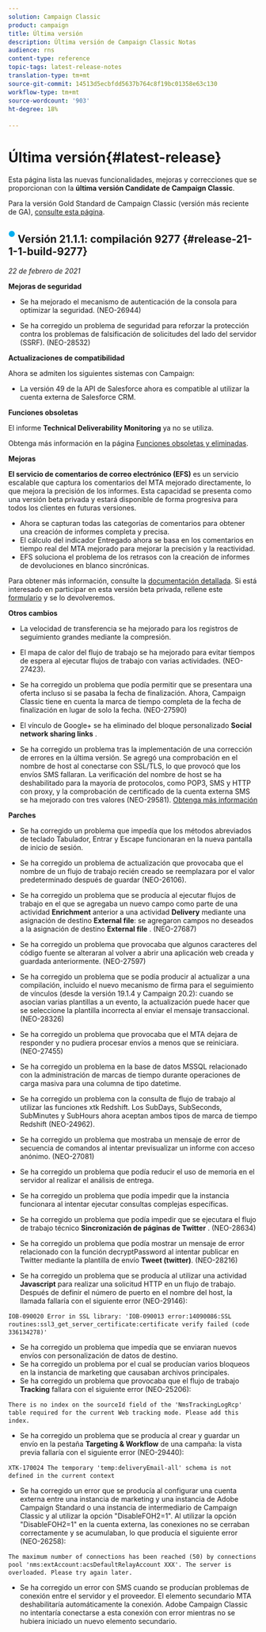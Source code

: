 ```yaml
---
solution: Campaign Classic
product: campaign
title: Última versión
description: Última versión de Campaign Classic Notas
audience: rns
content-type: reference
topic-tags: latest-release-notes
translation-type: tm+mt
source-git-commit: 14513d5ecbfdd5637b764c8f19bc01358e63c130
workflow-type: tm+mt
source-wordcount: '903'
ht-degree: 18%

---
```



# Última versión{#latest-release}

Esta página lista las nuevas funcionalidades, mejoras y correcciones que se proporcionan con la **última versión Candidate de Campaign Classic**.

Para la versión Gold Standard de Campaign Classic (versión más reciente de GA), [consulte esta página](../../rn/using/gold-standard.md).

## ![](assets/do-not-localize/blue_2.png) Versión 21.1.1: compilación 9277 {#release-21-1-1-build-9277}

_22 de febrero de 2021_

**Mejoras de seguridad**

* Se ha mejorado el mecanismo de autenticación de la consola para optimizar la seguridad. (NEO-26944)



* Se ha corregido un problema de seguridad para reforzar la protección contra los problemas de falsificación de solicitudes del lado del servidor (SSRF). (NEO-28532)




**Actualizaciones de compatibilidad**

Ahora se admiten los siguientes sistemas con Campaign:

* La versión 49 de la API de Salesforce ahora es compatible al utilizar la cuenta externa de Salesforce CRM.

**Funciones obsoletas**

El informe **Technical Deliverability Monitoring** ya no se utiliza.

Obtenga más información en la página [Funciones obsoletas y eliminadas](../../rn/using/deprecated-features.md).

**Mejoras**

**El servicio de comentarios de correo electrónico (EFS)**  es un servicio escalable que captura los comentarios del MTA mejorado directamente, lo que mejora la precisión de los informes. Esta capacidad se presenta como una versión beta privada y estará disponible de forma progresiva para todos los clientes en futuras versiones.

* Ahora se capturan todas las categorías de comentarios para obtener una creación de informes completa y precisa.
* El cálculo del indicador Entregado ahora se basa en los comentarios en tiempo real del MTA mejorado para mejorar la precisión y la reactividad.
* EFS soluciona el problema de los retrasos con la creación de informes de devoluciones en blanco sincrónicas.

Para obtener más información, consulte la [documentación detallada](../../delivery/using/sending-with-enhanced-mta.md#efs).
Si está interesado en participar en esta versión beta privada, rellene este [formulario](https://forms.office.com/Pages/ResponsePage.aspx?id=Wht7-jR7h0OUrtLBeN7O4Rol2vQGupxItW9_BerXV6VUQTJPN1Q5WUI4OFNTWkYzQjg3WllUSDAxWi4u) y se lo devolveremos.

**Otros cambios**

* La velocidad de transferencia se ha mejorado para los registros de seguimiento grandes mediante la compresión.
* El mapa de calor del flujo de trabajo se ha mejorado para evitar tiempos de espera al ejecutar flujos de trabajo con varias actividades. (NEO-27423).
* Se ha corregido un problema que podía permitir que se presentara una oferta incluso si se pasaba la fecha de finalización. Ahora, Campaign Classic tiene en cuenta la marca de tiempo completa de la fecha de finalización en lugar de solo la fecha. (NEO-27590)



* El vínculo de Google+ se ha eliminado del bloque personalizado **Social network sharing links** .
* Se ha corregido un problema tras la implementación de una corrección de errores en la última versión. Se agregó una comprobación en el nombre de host al conectarse con SSL/TLS, lo que provocó que los envíos SMS fallaran. La verificación del nombre de host se ha deshabilitado para la mayoría de protocolos, como POP3, SMS y HTTP con proxy, y la comprobación de certificado de la cuenta externa SMS se ha mejorado con tres valores (NEO-29581). [Obtenga más información](../../delivery/using/sms-protocol.md#skip-tls)

**Parches**

* Se ha corregido un problema que impedía que los métodos abreviados de teclado Tabulador, Entrar y Escape funcionaran en la nueva pantalla de inicio de sesión.
* Se ha corregido un problema de actualización que provocaba que el nombre de un flujo de trabajo recién creado se reemplazara por el valor predeterminado después de guardar (NEO-26106).
* Se ha corregido un problema que se producía al ejecutar flujos de trabajo en el que se agregaba un nuevo campo como parte de una actividad **Enrichment** anterior a una actividad **Delivery** mediante una asignación de destino **External file**: se agregaron campos no deseados a la asignación de destino **External file** . (NEO-27687)



* Se ha corregido un problema que provocaba que algunos caracteres del código fuente se alteraran al volver a abrir una aplicación web creada y guardada anteriormente. (NEO-27597)



* Se ha corregido un problema que se podía producir al actualizar a una compilación, incluido el nuevo mecanismo de firma para el seguimiento de vínculos (desde la versión 19.1.4 y Campaign 20.2): cuando se asocian varias plantillas a un evento, la actualización puede hacer que se seleccione la plantilla incorrecta al enviar el mensaje transaccional. (NEO-28326)



* Se ha corregido un problema que provocaba que el MTA dejara de responder y no pudiera procesar envíos a menos que se reiniciara. (NEO-27455)



* Se ha corregido un problema en la base de datos MSSQL relacionado con la administración de marcas de tiempo durante operaciones de carga masiva para una columna de tipo datetime.
* Se ha corregido un problema con la consulta de flujo de trabajo al utilizar las funciones xtk Redshift. Los SubDays, SubSeconds, SubMinutes y SubHours ahora aceptan ambos tipos de marca de tiempo Redshift (NEO-24962).
* Se ha corregido un problema que mostraba un mensaje de error de secuencia de comandos al intentar previsualizar un informe con acceso anónimo. (NEO-27081)



* Se ha corregido un problema que podía reducir el uso de memoria en el servidor al realizar el análisis de entrega.
* Se ha corregido un problema que podía impedir que la instancia funcionara al intentar ejecutar consultas complejas específicas.
* Se ha corregido un problema que podía impedir que se ejecutara el flujo de trabajo técnico **Sincronización de páginas de Twitter** . (NEO-28634)



* Se ha corregido un problema que podía mostrar un mensaje de error relacionado con la función decryptPassword al intentar publicar en Twitter mediante la plantilla de envío **Tweet (twitter)**. (NEO-28216)



* Se ha corregido un problema que se producía al utilizar una actividad **Javascript** para realizar una solicitud HTTP en un flujo de trabajo. Después de definir el número de puerto en el nombre del host, la llamada fallaría con el siguiente error (NEO-29146):

```
IOB-090020 Error in SSL library: 'IOB-090013 error:14090086:SSL routines:ssl3_get_server_certificate:certificate verify failed (code 336134278)'
```

* Se ha corregido un problema que impedía que se enviaran nuevos envíos con personalización de datos de destino.
* Se ha corregido un problema por el cual se producían varios bloqueos en la instancia de marketing que causaban archivos principales.
* Se ha corregido un problema que provocaba que el flujo de trabajo **Tracking** fallara con el siguiente error (NEO-25206):

```
There is no index on the sourceId field of the 'NmsTrackingLogRcp' table required for the current Web tracking mode. Please add this index.
```

* Se ha corregido un problema que se producía al crear y guardar un envío en la pestaña **Targeting &amp; Workflow** de una campaña: la vista previa fallaría con el siguiente error (NEO-29440):

```
XTK-170024 The temporary 'temp:deliveryEmail-all' schema is not defined in the current context
```

* Se ha corregido un error que se producía al configurar una cuenta externa entre una instancia de marketing y una instancia de Adobe Campaign Standard o una instancia de intermediario de Campaign Classic y al utilizar la opción &quot;DisableFOH2=1&quot;. Al utilizar la opción &quot;DisableFOH2=1&quot; en la cuenta externa, las conexiones no se cerraban correctamente y se acumulaban, lo que producía el siguiente error (NEO-26258):

```
The maximum number of connections has been reached (50) by connections pool 'nms:extAccount:acsDefaultRelayAccount XXX'. The server is overloaded. Please try again later.
```

* Se ha corregido un error con SMS cuando se producían problemas de conexión entre el servidor y el proveedor. El elemento secundario MTA deshabilitaría automáticamente la conexión. Adobe Campaign Classic no intentaría conectarse a esta conexión con error mientras no se hubiera iniciado un nuevo elemento secundario.
